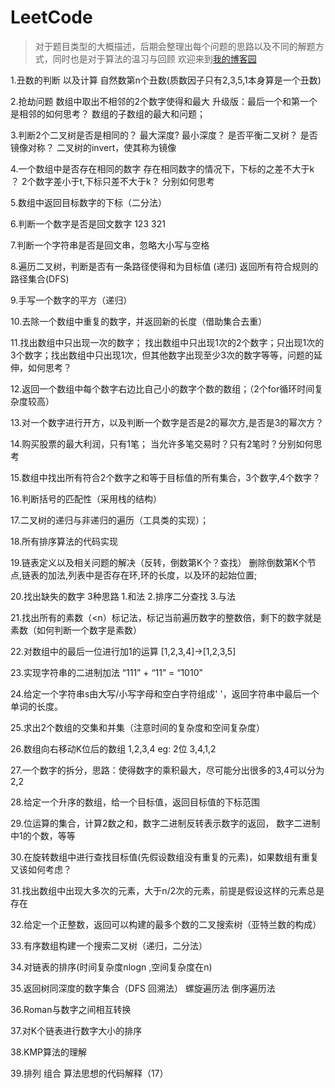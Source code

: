 # LeetCode
> 对于题目类型的大概描述，后期会整理出每个问题的思路以及不同的解题方式，同时也是对于算法的温习与回顾
> 欢迎来到[我的博客园](http://www.cnblogs.com/zxx-813/)

1.丑数的判断   以及计算 自然数第n个丑数(质数因子只有2,3,5,1本身算是一个丑数)

2.抢劫问题   数组中取出不相邻的2个数字使得和最大    升级版：最后一个和第一个是相邻的如何思考？ 数组的子数组的最大和问题；

3.判断2个二叉树是否是相同的？ 最大深度? 最小深度？ 是否平衡二叉树？ 是否镜像对称？ 二叉树的invert，使其称为镜像

4.一个数组中是否存在相同的数字    存在相同数字的情况下，下标的之差不大于k ？   2个数字差小于t,下标只差不大于k？ 分别如何思考

5.数组中返回目标数字的下标（二分法）

6.判断一个数字是否是回文数字  123  321

7.判断一个字符串是否是回文串，忽略大小写与空格

8.遍历二叉树，判断是否有一条路径使得和为目标值  (递归)  返回所有符合规则的路径集合(DFS) 

9.手写一个数字的平方（递归）   

10.去除一个数组中重复的数字，并返回新的长度（借助集合去重）

11.找出数组中只出现一次的数字； 找出数组中只出现1次的2个数字；只出现1次的3个数字；找出数组中只出现1次，但其他数字出现至少3次的数字等等，问题的延伸，如何思考？

12.返回一个数组中每个数字右边比自己小的数字个数的数组；（2个for循环时间复杂度较高）

13.对一个数字进行开方，以及判断一个数字是否是2的幂次方,是否是3的幂次方？

14.购买股票的最大利润，只有1笔；  当允许多笔交易时？只有2笔时？分别如何思考

15.数组中找出所有符合2个数字之和等于目标值的所有集合，3个数字,4个数字？ 

16.判断括号的匹配性（采用栈的结构）

17.二叉树的递归与非递归的遍历（工具类的实现）；

18.所有排序算法的代码实现

19.链表定义以及相关问题的解决（反转，倒数第K个？查找） 删除倒数第K个节点,链表的加法,列表中是否存在环,环的长度，以及环的起始位置;

20.找出缺失的数字   3种思路 1.和法  2.排序二分查找 3.与法

21.找出所有的素数（<n）标记法，标记当前遍历数字的整数倍，剩下的数字就是素数（如何判断一个数字是素数）

22.对数组中的最后一位进行加1的运算 [1,2,3,4]->[1,2,3,5]

23.实现字符串的二进制加法  “111” + “11” = “1010”

24.给定一个字符串s由大写/小写字母和空白字符组成' '，返回字符串中最后一个单词的长度。

25.求出2个数组的交集和并集（注意时间的复杂度和空间复杂度）

26.数组向右移动K位后的数组  1,2,3,4 eg: 2位    3,4,1,2

27.一个数字的拆分，思路：使得数字的乘积最大，尽可能分出很多的3,4可以分为2,2

28.给定一个升序的数组，给一个目标值，返回目标值的下标范围

29.位运算的集合，计算2数之和，数字二进制反转表示数字的返回， 数字二进制中1的个数，等等

30.在旋转数组中进行查找目标值(先假设数组没有重复的元素)，如果数组有重复又该如何考虑？

31.找出数组中出现大多次的元素，大于n/2次的元素，前提是假设这样的元素总是存在

32.给定一个正整数，返回可以构建的最多个数的二叉搜索树（亚特兰数的构成）

33.有序数组构建一个搜索二叉树（递归，二分法）

34.对链表的排序(时间复杂度nlogn ,空间复杂度在n)

35.返回树同深度的数字集合（DFS 回溯法）   螺旋遍历法     倒序遍历法

36.Roman与数字之间相互转换

37.对K个链表进行数字大小的排序

38.KMP算法的理解

39.排列  组合   算法思想的代码解释（17）



